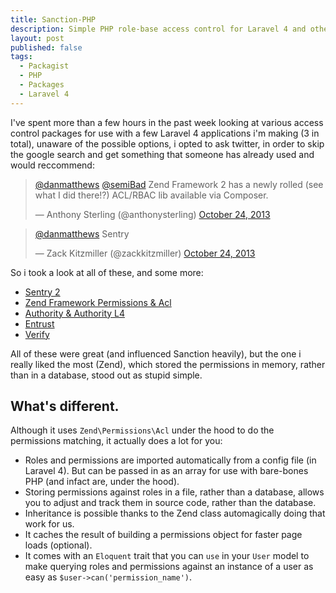 ```yaml
---
title: Sanction-PHP
description: Simple PHP role-base access control for Laravel 4 and others.
layout: post
published: false
tags:
  - Packagist
  - PHP
  - Packages
  - Laravel 4
---
```


I've spent more than a few hours in the past week looking at various access control packages for use with a few Laravel 4 applications i'm making (3 in total), unaware of the possible options, i opted to ask twitter, in order to skip the google search and get something that someone has already used and would reccommend:

<blockquote class="twitter-tweet"><p><a href="https://twitter.com/danmatthews">@danmatthews</a> <a href="https://twitter.com/semiBad">@semiBad</a> Zend Framework 2 has a newly rolled (see what I did there!?) ACL/RBAC lib available via Composer.</p>&mdash; Anthony Sterling (@anthonysterling) <a href="https://twitter.com/anthonysterling/statuses/393328252242370560">October 24, 2013</a></blockquote>
<script async src="//platform.twitter.com/widgets.js" charset="utf-8"></script>

<blockquote class="twitter-tweet"><p><a href="https://twitter.com/danmatthews">@danmatthews</a> Sentry</p>&mdash; Zack Kitzmiller (@zackkitzmiller) <a href="https://twitter.com/zackkitzmiller/statuses/393334963581763584">October 24, 2013</a></blockquote>
<script async src="//platform.twitter.com/widgets.js" charset="utf-8"></script>

So i took a look at all of these, and some more:

- [Sentry 2](http://docs.cartalyst.com/sentry-2)
- [Zend Framework Permissions & Acl](http://framework.zend.com/manual/2.1/en/modules/zend.permissions.acl.intro.html)
- [Authority & Authority L4](https://github.com/machuga/authority-l4)
- [Entrust](https://github.com/Zizaco/entrust)
- [Verify](http://docs.toddish.co.uk/verify-l4/#basic-usage)

All of these were great (and influenced Sanction heavily), but the one i really liked the most (Zend), which stored the permissions in memory, rather than in a database, stood out as stupid simple.

## What's different.

Although it uses `Zend\Permissions\Acl` under the hood to do the permissions matching, it actually does a lot for you:

- Roles and permissions are imported automatically from a config file (in Laravel 4). But can be passed in as an array for use with bare-bones PHP (and infact are, under the hood).
- Storing permissions against roles in a file, rather than a database, allows you to adjust and track them in source code, rather than the database.
- Inheritance is possible thanks to the Zend class automagically doing that work for us.
- It caches the result of building a permissions object for faster page loads (optional).
- It comes with an `Eloquent` trait that you can `use` in your `User` model to make querying roles and permissions against an instance of a user as easy as `$user->can('permission_name')`.
